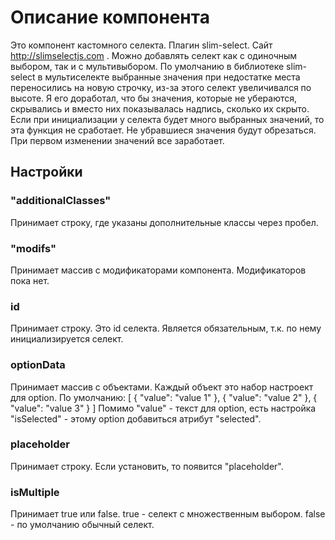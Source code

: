 # Описание компонента

Это компонент кастомного селекта. Плагин slim-select. Сайт http://slimselectjs.com .
Можно добавлять селект как с одиночным выбором, так и с мультивыбором.
По умолчанию в библиотеке slim-select в мультиселекте выбранные значения при недостатке места переносились на новую строчку, из-за этого селект увеличивался по высоте.
Я его доработал, что бы значения, которые не убераются, скрывались и вместо них показывалась надпись, сколько их скрыто.
Если при инициализации у селекта будет много выбранных значений, то эта функция не сработает. Не убравшиеся значения будут обрезаться. При первом изменении значений все заработает.

## Настройки

### "additionalClasses"

Принимает строку, где указаны дополнительные классы через пробел.

### "modifs"

Принимает массив с модификаторами компонента.
Модификаторов пока нет.

### id

Принимает строку. Это id селекта. Является обязательным, т.к. по нему инициализируется селект.

### optionData

Принимает массив с объектами. Каждый объект это набор настроект для option.
По умолчанию:
[
{
"value": "value 1"
}, {
"value": "value 2"
}, {
"value": "value 3"
}
]
Помимо "value" - текст для option, есть настройка "isSelected" - этому option добавиться атрибут "selected".

### placeholder

Принимает строку. Если установить, то появится "placeholder".

### isMultiple

Принимает true или false.
true - селект с множественным выбором.
false - по умолчанию обычный селект.
